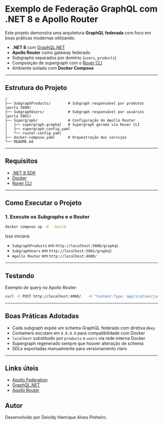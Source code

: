 
# Exemplo de Federação GraphQL com .NET 8 e Apollo Router

Este projeto demonstra uma arquitetura **GraphQL federada** com foco em boas práticas modernas utilizando:

-  **.NET 8** com [GraphQL.NET](https://github.com/graphql-dotnet/graphql-dotnet)
-  **Apollo Router** como gateway federado
-  Subgraphs separados por domínio (`users`, `products`)
-  Composição de supergraph com o [Rover CLI](https://www.apollographql.com/docs/rover/)
-  Ambiente isolado com **Docker Compose**

---

## Estrutura do Projeto

```
/
├── SubgraphProducts/        # Subgraph responsável por produtos (porta 5000)
├── SubgraphUsers/           # Subgraph responsável por usuários (porta 5001)
├── Supergraph/              # Configuração do Apollo Router
│   ├── supergraph.graphql   # Supergraph gerado via Rover CLI
│   ├── supergraph-config.yaml
│   └── router-config.yaml
├── docker-compose.yaml      # Orquestração dos serviços
└── README.md
```

---

## Requisitos

- [.NET 8 SDK](https://dotnet.microsoft.com/download)
- [Docker](https://www.docker.com/)
- [Rover CLI](https://www.apollographql.com/docs/rover/quickstart/)

---

## Como Executar o Projeto

### 1. Execute os Subgraphs e o Router

```bash
docker compose up -d --build
```

Isso iniciará:

- `SubgraphProducts` em `http://localhost:5000/graphql`
- `SubgraphUsers` em `http://localhost:5001/graphql`
- `Apollo Router` em `http://localhost:4000/`

---

## Testando

Exemplo de query no Apollo Router:

```bash
curl -X POST http://localhost:4000/   -H "Content-Type: application/json"   -d '{"query":"{ productById(id: 1) { id name } }"}'
```

---

## Boas Práticas Adotadas

- Cada subgraph expõe um schema GraphQL federado com diretiva `@key`
- Containers escutam em `0.0.0.0` para compatibilidade com Docker
- `localhost` substituído por `products` e `users` via rede interna Docker
- Supergraph regenerado sempre que houver alteração de schema
- SDLs exportadas manualmente para versionamento claro

---

## Links úteis

- [Apollo Federation](https://www.apollographql.com/docs/federation/)
- [GraphQL.NET](https://graphql-dotnet.github.io/)
- [Apollo Router](https://www.apollographql.com/router)

## Autor

Desenvolvido por Deividy Henrique Alves Pinheiro.
